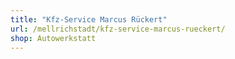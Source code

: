 ```yaml
---
title: "Kfz-Service Marcus Rückert"
url: /mellrichstadt/kfz-service-marcus-rueckert/
shop: Autowerkstatt
---
```

